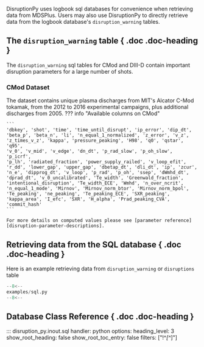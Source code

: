 DisruptionPy uses logbook sql databases for convenience when retrieving data from MDSPlus. Users may also use DisruptionPy to directly retrieve data from the logbook database's `disruption_warning` tables.

## The `disruption_warning` table { .doc .doc-heading }
The `disruption_warning` sql tables for CMod and DIII-D contain important disruption parameters for a large number of shots.

### CMod Dataset
The dataset contains unique plasma discharges from MIT's Alcator C-Mod tokamak, from the 2012 to 2016 experimental campaigns, plus additional discharges from 2005.
??? info "Available columns on CMod"

	```
	'dbkey', 'shot', 'time', 'time_until_disrupt', 'ip_error', 'dip_dt',
	'beta_p', 'beta_n', 'li', 'n_equal_1_normalized', 'z_error', 'v_z',
	'z_times_v_z', 'kappa', 'pressure_peaking', 'H98', 'q0', 'qstar', 'q95',
	'v_0', 'v_mid', 'v_edge', 'dn_dt', 'p_rad_slow', 'p_oh_slow', 'p_icrf',
	'p_lh', 'radiated_fraction', 'power_supply_railed', 'v_loop_efit',
	'r_dd', 'lower_gap', 'upper_gap', 'dbetap_dt', 'dli_dt', 'ip', 'zcur',
	'n_e', 'dipprog_dt', 'v_loop', 'p_rad', 'p_oh', 'ssep', 'dWmhd_dt',
	'dprad_dt', 'v_0_uncalibrated', 'Te_width', 'Greenwald_fraction',
	'intentional_disruption', 'Te_width_ECE', 'Wmhd', 'n_over_ncrit',
	'n_equal_1_mode', 'Mirnov', 'Mirnov_norm_btor', 'Mirnov_norm_bpol',
	'Te_peaking', 'ne_peaking', 'Te_peaking_ECE', 'SXR_peaking',
	'kappa_area', 'I_efc', 'SXR', 'H_alpha', 'Prad_peaking_CVA',
	'commit_hash'
	```

	For more details on computed values please see [parameter reference][disruption-parameter-descriptions].

## Retrieving data from the SQL database { .doc .doc-heading }
Here is an example retrieving data from `disruption_warning` or `disruptions` table
```python
--8<--
examples/sql.py
--8<--
```

## Database Class Reference { .doc .doc-heading }

::: disruption_py.inout.sql
    handler: python
	options:
	  heading_level: 3
	  show_root_heading: false
	  show_root_toc_entry: false
	  filters: ["!^_[^_]"]
        
